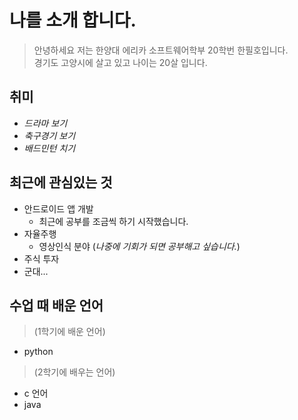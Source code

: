 # 나를 소개 합니다.

> 안녕하세요 저는 한양대 에리카 소프트웨어학부 20학번 한필호입니다. <br>
> 경기도 고양시에 살고 있고 나이는 20살 입니다.<br>

## 취미
* *드라마 보기*
* *축구경기 보기*
* *배드민턴 치기*

## 최근에 관심있는 것
+ 안드로이드 앱 개발
  + 최근에 공부를 조금씩 하기 시작했습니다. 
+ 자율주행
  + 영상인식 분야 (*나중에 기회가 되면 공부해고 싶습니다.*)
+ 주식 투자
+ 군대...

## 수업 때 배운 언어 
> (1학기에 배운 언어)
 + python

> (2학기에 배우는 언어)
 + c 언어
 + java
